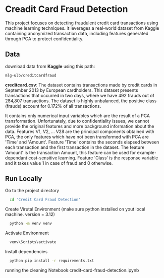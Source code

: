 
# Creadit Card Fraud Detection 

This project focuses on detecting fraudulent credit card transactions using machine learning techniques. It leverages a real-world dataset from Kaggle containing anonymized transaction data, including features generated through PCA to protect confidentiality.


## Data
download data from **Kaggle** using this path: 
```bash
mlg-ulb/creditcardfraud
```

**creditcard.csv**:
The dataset contains transactions made by credit cards in September 2013 by European cardholders.
This dataset presents transactions that occurred in two days, where we have 492 frauds out of 284,807 transactions. The dataset is highly unbalanced, the positive class (frauds) account for 0.172% of all transactions.

It contains only numerical input variables which are the result of a PCA transformation. Unfortunately, due to confidentiality issues, we cannot provide the original features and more background information about the data. Features V1, V2, … V28 are the principal components obtained with PCA, the only features which have not been transformed with PCA are 'Time' and 'Amount'. Feature 'Time' contains the seconds elapsed between each transaction and the first transaction in the dataset. The feature 'Amount' is the transaction Amount, this feature can be used for example-dependant cost-sensitive learning. Feature 'Class' is the response variable and it takes value 1 in case of fraud and 0 otherwise.

## Run Locally 


Go to the project directory
```bash
  cd 'Credit Card Fraud Detection'
```

Create Virutal Environment (make sure python installed on yout local machine. version = 3.12)
```bash
  python -m venv venv
```

Activate Environment
```bash
  venv\Scripts\activate
```

Install dependencies
```bash
  python pip install -r requirements.txt
```

running the cleaning Notebook
credit-card-fraud-detection.ipynb


